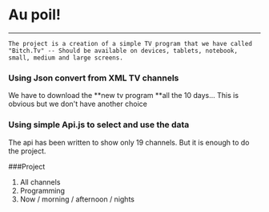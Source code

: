 # Au poil!

------------

    The project is a creation of a simple TV program that we have called "Bitch.Tv" -- Should be available on devices, tablets, notebook, small, medium and large screens.

### Using Json convert from XML TV channels

We have to download the **new tv program **all the 10 days... This is obvious but we don't have another choice

### Using simple Api.js to select and use the data

The api has been written to show only 19 channels. But it is enough to do the project.

###Project

1. All channels
2. Programming
3. Now / morning / afternoon / nights